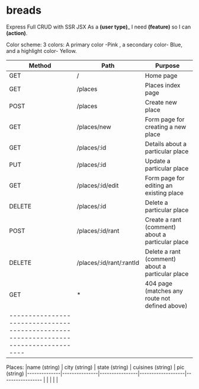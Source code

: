 # breads
Express Full CRUD with SSR JSX
As a ____(user type)_____ I need ____(feature)____ so I can ____(action)____.

Color scheme: 3 colors: A primary color -Pink , a secondary color- Blue, and a highlight color- Yellow.

|Method | Path                    | Purpose                                          |
|-------|-------------------------|------------------------------------------------- |
|GET    |  /                      | Home page                                        |
|GET    | /places                 | Places index page                                |
|POST   | /places                 | Create new place                                 |
|GET    |/places/new              | Form page for creating a new place               |
|GET    |/places/:id              | Details about a particular place                 |
|PUT    |/places/:id              | Update a particular place                        |
|GET    |/places/:id/edit         | Form page for editing an existing place          |
|DELETE |/places/:id              | Delete a particular place                        |
|POST   |/places/:id/rant         | Create a rant (comment) about a particular place |
|DELETE |/places/:id/rant/:rantId | Delete a rant (comment) about a particular place |
|GET    |  *                      | 404 page (matches any route not defined above)   |
|------------------------------------------------------------------------------------|

Places:
|name (string) | city (string) | state (string) | cuisines (string) | pic (string)
|--------------|---------------|----------------|-------------------|-----------------
|              |               |                |                   |
